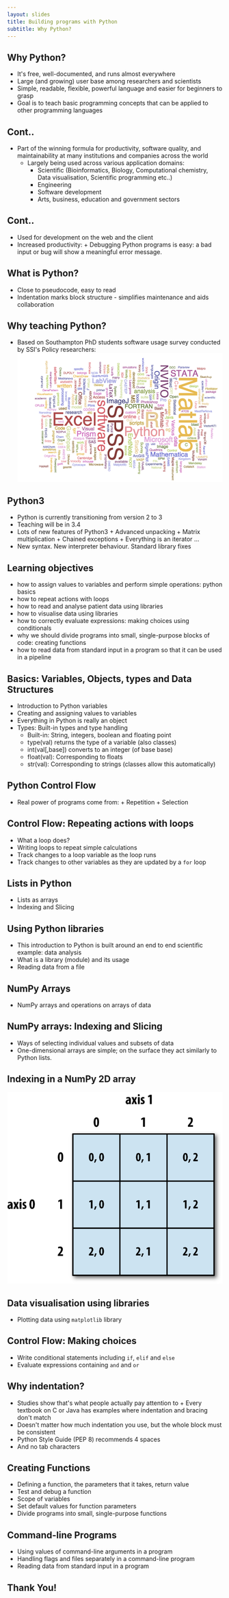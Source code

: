 ```yaml
---
layout: slides
title: Building programs with Python	
subtitle: Why Python?
---
```


## Why Python?

- It's free, well-documented, and runs almost everywhere
- Large (and growing) user base among researchers and scientists
- Simple, readable, flexible, powerful language and easier for beginners to grasp 
- Goal is to teach basic programming concepts that can be applied to other programming languages

## Cont..

- Part of the winning formula for productivity, software quality, and maintainability at many institutions and companies across the world
    + Largely being used across various application domains:
         + Scientific (Bioinformatics, Biology, Computational chemistry, Data visualisation, Scientific programming etc..)
         + Engineering
         + Software development
         + Arts, business, education and government sectors

## Cont..

- Used for development on the web and the client 
- Increased productivity:
      + Debugging Python programs is easy: a bad input or bug will show a meaningful error message.
      
## What is Python?	

- Close to pseudocode, easy to read
- Indentation marks block structure - simplifies maintenance and aids collaboration
      
## Why teaching Python?

- Based on Southampton PhD students software usage survey conducted by SSI's Policy researchers:
     ![Software survey word cloud](img/wordle2.png)

## Python3

- Python is currently transitioning from version 2 to 3
- Teaching will be in 3.4
- Lots of new features of Python3
      + Advanced unpacking
      + Matrix multiplication
      + Chained exceptions
      + Everything is an iterator ...
- New syntax. New interpreter behaviour. Standard library fixes        
     
## Learning objectives
 
-  how to assign values to variables and perform simple operations: python basics
-  how to repeat actions with loops 
-  how to read and analyse patient data using libraries
-  how to visualise data using libraries
-  how to correctly evaluate expressions: making choices using conditionals 
-  why we should divide programs into small, single-purpose blocks of code: creating functions
-  how to read data from standard input in a program so that it can be used in a pipeline
     
## Basics: Variables, Objects, types and Data Structures

- Introduction to Python variables
- Creating and assigning values to variables
- Everything in Python is really an object
- Types: Built-in types and type handling
     + Built-in: String, integers, boolean and floating point
     + type(val) returns the type of a variable (also classes)  
     + int(val[,base]) converts to an integer (of base base)
     + float(val): Corresponding to floats
     + str(val): Corresponding to strings (classes allow this automatically)

## Python Control Flow

- Real power of programs come from:
      + Repetition
      + Selection
      
## Control Flow: Repeating actions with loops

-  What a loop does?
-  Writing loops to repeat simple calculations
-  Track changes to a loop variable as the loop runs
-  Track changes to other variables as they are updated by a `for` loop      
      
## Lists in Python

-  Lists as arrays
-  Indexing and Slicing      
   
## Using Python libraries

-  This introduction to Python is built around an end to end scientific example: data analysis
-  What is a library (module) and its usage
-  Reading data from a file
         
## NumPy Arrays

-  NumPy arrays and operations on arrays of data

## NumPy arrays: Indexing and Slicing

-  Ways of selecting individual values and subsets of data
-  One-dimensional arrays are simple; on the surface they act similarly to Python lists.
 
## Indexing in a NumPy 2D array 
   
   ![Indexing 2D Numpy array](img/indexing2darray.png) 
   
## Data visualisation using libraries

-  Plotting data using `matplotlib` library

## Control Flow: Making choices

-  Write conditional statements including `if`, `elif` and `else` 
-  Evaluate expressions containing `and` and `or`

## Why indentation?

-  Studies show that's what people actually pay attention to
       + Every textbook on C or Java has examples where indentation and bracing don't match
-  Doesn't matter how much indentation you use, but the whole block must be consistent     
-  Python Style Guide (PEP 8) recommends 4 spaces 
-  And no tab characters
  
## Creating Functions

-  Defining a function, the parameters that it takes, return value
-  Test and debug a function
-  Scope of variables
-  Set default values for function parameters
-  Divide programs into small, single-purpose functions

## Command-line Programs

-  Using values of command-line arguments in a program
-  Handling flags and files separately in a command-line program
-  Reading data from standard input in a program 

##  Thank You!